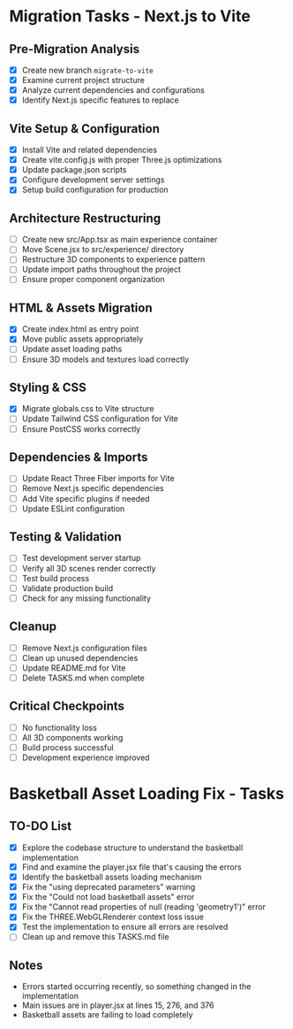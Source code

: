 # Migration Tasks - Next.js to Vite

## Pre-Migration Analysis

- [x] Create new branch `migrate-to-vite`
- [x] Examine current project structure
- [x] Analyze current dependencies and configurations
- [x] Identify Next.js specific features to replace

## Vite Setup & Configuration

- [x] Install Vite and related dependencies
- [x] Create vite.config.js with proper Three.js optimizations
- [x] Update package.json scripts
- [x] Configure development server settings
- [x] Setup build configuration for production

## Architecture Restructuring

- [ ] Create new src/App.tsx as main experience container
- [ ] Move Scene.jsx to src/experience/ directory
- [ ] Restructure 3D components to experience pattern
- [ ] Update import paths throughout the project
- [ ] Ensure proper component organization

## HTML & Assets Migration

- [x] Create index.html as entry point
- [x] Move public assets appropriately
- [ ] Update asset loading paths
- [ ] Ensure 3D models and textures load correctly

## Styling & CSS

- [x] Migrate globals.css to Vite structure
- [ ] Update Tailwind CSS configuration for Vite
- [ ] Ensure PostCSS works correctly

## Dependencies & Imports

- [ ] Update React Three Fiber imports for Vite
- [ ] Remove Next.js specific dependencies
- [ ] Add Vite specific plugins if needed
- [ ] Update ESLint configuration

## Testing & Validation

- [ ] Test development server startup
- [ ] Verify all 3D scenes render correctly
- [ ] Test build process
- [ ] Validate production build
- [ ] Check for any missing functionality

## Cleanup

- [ ] Remove Next.js configuration files
- [ ] Clean up unused dependencies
- [ ] Update README.md for Vite
- [ ] Delete TASKS.md when complete

## Critical Checkpoints

- [ ] No functionality loss
- [ ] All 3D components working
- [ ] Build process successful
- [ ] Development experience improved

# Basketball Asset Loading Fix - Tasks

## TO-DO List

- [x] Explore the codebase structure to understand the basketball implementation
- [x] Find and examine the player.jsx file that's causing the errors
- [x] Identify the basketball assets loading mechanism
- [x] Fix the "using deprecated parameters" warning
- [x] Fix the "Could not load basketball assets" error
- [x] Fix the "Cannot read properties of null (reading 'geometry1')" error
- [x] Fix the THREE.WebGLRenderer context loss issue
- [x] Test the implementation to ensure all errors are resolved
- [ ] Clean up and remove this TASKS.md file

## Notes

- Errors started occurring recently, so something changed in the implementation
- Main issues are in player.jsx at lines 15, 276, and 376
- Basketball assets are failing to load completely
